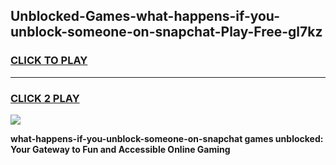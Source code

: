 
## Unblocked-Games-what-happens-if-you-unblock-someone-on-snapchat-Play-Free-gl7kz
<h3>
<a href="https://premium76.site?title=what-happens-if-you-unblock-someone-on-snapchat&ref=20M">CLICK TO PLAY</a></h3>
<hr>

<h3>
<a href="https://premium76.site?title=what-happens-if-you-unblock-someone-on-snapchat&ref=20M">CLICK 2 PLAY</a>
  
</h3>

<a href="https://premium76.site?title=what-happens-if-you-unblock-someone-on-snapchat&ref=19M"><img src="https://clearcache.store/games.png"></a>


**what-happens-if-you-unblock-someone-on-snapchat games unblocked: Your Gateway to Fun and Accessible Online Gaming**
